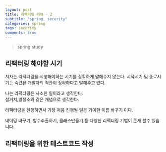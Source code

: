 ```yaml
---
layout: post
title: 리팩터링 리뷰 - 2
subtitle: "spring, security"
categories: spring
tags: security
comments: true
---
```

> spring study

## 리팩터링 해야할 시기 
  
  저자는 리팩터링을 시행해야하는 시기를 정확하게 말해주지 않는다. 시작시기 및 종료시기는 숙련된 개발자의 직관이 정확하다고 말해주고 있다. 

  나는 리팩터링은 사소한 일이라고 생각한다.  
  설거지,방청소와 같은 개념으로 생각한다. 

  리팩터링을 진행하면서 가장 처음 진행될 일은 기이한 이름 바꾸기 이다.

  네이밍 바꾸기, 함수추출하기, 클래스만들기 등 다양한 리팩터링 기법이 존재 할수 있습니다. 


## 리팩터링을 위한 테스트코드 작성 
  
  
  